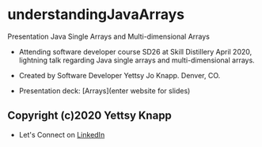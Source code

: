 # understandingJavaArrays
Presentation Java Single Arrays and Multi-dimensional Arrays
- Attending software developer course SD26 at Skill Distillery April 2020, lightning talk regarding Java single arrays and multi-dimensional arrays.

- Created by Software Developer Yettsy Jo Knapp. Denver, CO.
- Presentation deck: [Arrays](enter website for slides)
## Copyright (c)2020 Yettsy Knapp
 - Let's Connect on [LinkedIn](https://www.linkedin.com/in/yettsy-jo-knapp)
